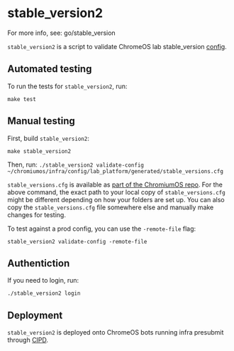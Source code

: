 # stable_version2

For more info, see: go/stable_version

`stable_version2` is a script to validate ChromeOS lab stable_version [config](https://chrome-internal.googlesource.com/chromeos/infra/config/+/main/lab_platform/generated/stable_versions.cfg).

## Automated testing

To run the tests for `stable_version2`, run:

`make test`

## Manual testing

First, build `stable_version2`:

`make stable_version2`

Then, run: `./stable_version2 validate-config
~/chromiumos/infra/config/lab_platform/generated/stable_versions.cfg`

`stable_versions.cfg` is available as
[part of the ChromiumOS repo](https://chrome-internal.googlesource.com/chromeos/infra/config/+/main/lab_platform/generated/stable_versions.cfg).
For the above command, the exact path to your local copy of
`stable_versions.cfg` might be different depending on how your folders are set
up. You can also copy the `stable_versions.cfg` file somewhere else and manually
make changes for testing.

To test against a prod config, you can use the `-remote-file` flag:

`stable_version2 validate-config -remote-file`

## Authentiction

If you need to login, run:

`./stable_version2 login`

## Deployment

`stable_version2` is deployed onto ChromeOS bots running infra presubmit through
[CIPD](https://chrome-infra-packages.appspot.com/p/chromiumos/infra/stable_version2/linux-amd64).
